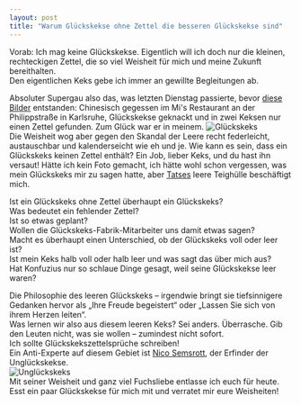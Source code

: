 ```yaml
---
layout: post
title: "Warum Glückskekse ohne Zettel die besseren Glückskekse sind"
---
```


Vorab: Ich mag keine Glückskekse.
Eigentlich will ich doch nur die kleinen, rechteckigen Zettel, die so viel Weisheit für mich und meine Zukunft bereithalten.  
Den eigentlichen Keks gebe ich immer an gewillte Begleitungen ab.

Absoluter Supergau also das, was letzten Dienstag passierte, bevor [diese Bilder](http://fuchsgehtum.de/das-ist-kunst/) entstanden: Chinesisch gegessen im Mi's Restaurant an der Philippstraße in Karlsruhe, Glückskekse geknackt und in zwei Keksen nur einen Zettel gefunden. Zum Glück war er in meinem. 
![Glückskeks](http://farm3.staticflickr.com/2888/12302925655_3f52b7b304_c.jpg)  
Die Weisheit wog aber gegen den Skandal der Leere recht federleicht, austauschbar und kalenderseicht wie eh und je. Wie kann es sein, dass ein Glückskeks keinen Zettel enthält? Ein Job, lieber Keks, und du hast ihn versaut! 
Hätte ich kein Foto gemacht, ich hätte wohl schon vergessen, was mein Glückskeks mir zu sagen hatte, aber [Tatses](http://typxtatse.de/) leere Teighülle beschäftigt mich.  

Ist ein Glückskeks ohne Zettel überhaupt ein Glückskeks?  
Was bedeutet ein fehlender Zettel?  
Ist so etwas geplant?  
Wollen die Glückskeks-Fabrik-Mitarbeiter uns damit etwas sagen?  
Macht es überhaupt einen Unterschied, ob der Glückskeks voll oder leer ist?  
Ist mein Keks halb voll oder halb leer und was sagt das über mich aus?  
Hat Konfuzius nur so schlaue Dinge gesagt, weil seine Glückskekse leer waren?  

Die Philosophie des leeren Glückskeks – irgendwie bringt sie tiefsinnigere Gedanken hervor als „Ihre Freude begeistert“ oder „Lassen Sie sich von ihrem Herzen leiten“.  
Was lernen wir also aus diesem leeren Keks?
Sei anders. Überrasche. Gib den Leuten nicht, was sie wollen – zumindest nicht sofort.  
Ich sollte Glückskekszettelsprüche schreiben!  
Ein Anti-Experte auf diesem Gebiet ist [Nico Semsrott](http://nicosemsrott.de/), der Erfinder der Unglückskekse.  
![Unglückskeks](http://farm3.staticflickr.com/2858/12303097853_a37471c0be_c.jpg)  
Mit seiner Weisheit und ganz viel Fuchsliebe entlasse ich euch für heute.
Esst ein paar Glückskekse für mich mit und verratet mir eure Weisheiten!
